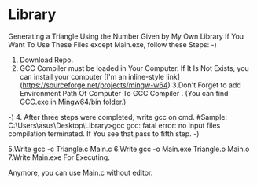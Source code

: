 # Library
Generating a Triangle Using the Number Given by My Own Library
If You Want To Use These Files except Main.exe, follow these Steps:
-)
1. Download Repo.
2. GCC Compiler must be loaded in Your Computer. If It Is Not Exists, you can install your computer [I'm an inline-style link] (https://sourceforge.net/projects/mingw-w64)
3.Don't Forget to add Environment Path Of Computer To GCC Compiler . (You can find GCC.exe in Mingw64/bin folder.)

-)
4. After three steps were completed, write gcc on cmd.
  #Sample:
  C:\Users\asus\Desktop\Library>gcc
   gcc: fatal error: no input files
   compilation terminated.
  If You see that,pass to fifth step.
-)

5.Write gcc -c Triangle.c Main.c
6.Write gcc -o Main.exe Triangle.o Main.o
7.Write Main.exe For Executing.

Anymore, you can use Main.c without editor.
